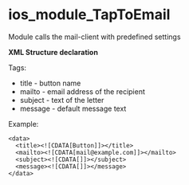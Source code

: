 # ios_module_TapToEmail
Module calls the mail-client with predefined settings

**XML Structure declaration**

Tags:
- title - button name
- mailto - email address of the recipient
- subject - text of the letter
- message - default message text

Example:


    <data>
      <title><![CDATA[Button]]></title>
      <mailto><![CDATA[mail@example.com]]></mailto>
      <subject><![CDATA[]]></subject>
      <message><![CDATA[]]></message>
    </data>
